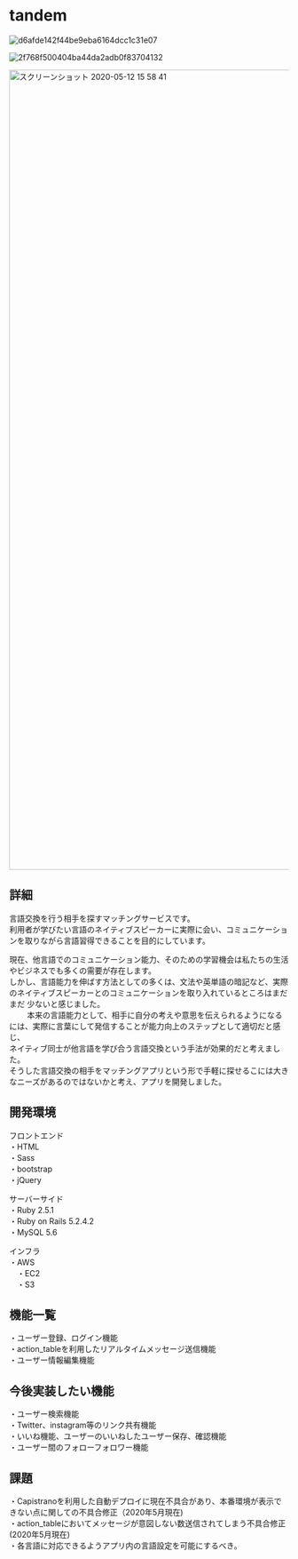 # tandem

![d6afde142f44be9eba6164dcc1c31e07](https://user-images.githubusercontent.com/61679701/81255023-8ecc3400-9067-11ea-94c7-a309f9af1cb5.gif)

![2f768f500404ba44da2adb0f83704132](https://user-images.githubusercontent.com/61679701/81255224-1b76f200-9068-11ea-8978-2773eb65662f.gif)

<img width="1440" alt="スクリーンショット 2020-05-12 15 58 41" src="https://user-images.githubusercontent.com/61679701/82295322-90441780-99ea-11ea-9483-76046429ab8f.png">

## 詳細
言語交換を行う相手を探すマッチングサービスです。<br>
利用者が学びたい言語のネイティブスピーカーに実際に会い、コミュニケーションを取りながら言語習得できることを目的にしています。<br>

現在、他言語でのコミュニケーション能力、そのための学習機会は私たちの生活やビジネスでも多くの需要が存在します。<br>
しかし、言語能力を伸ばす方法としての多くは、文法や英単語の暗記など、実際のネイティブスピーカーとのコミュニケーションを取り入れているところはまだまだ
少ないと感じました。<br>
　　
本来の言語能力として、相手に自分の考えや意思を伝えられるようになるには、実際に言葉にして発信することが能力向上のステップとして適切だと感じ、<br>
ネイティブ同士が他言語を学び合う言語交換という手法が効果的だと考えました。<br>
そうした言語交換の相手をマッチングアプリという形で手軽に探せるこには大きなニーズがあるのではないかと考え、アプリを開発しました。<br>




## 開発環境
フロントエンド<br>
・HTML<br>
・Sass<br>
・bootstrap<br>
・jQuery<br>

サーバーサイド<br>
・Ruby 2.5.1<br>
・Ruby on Rails 5.2.4.2<br>
・MySQL 5.6<br>

インフラ<br>
・AWS<br>
　・EC2<br>
　・S3<br>
 
 ## 機能一覧
 ・ユーザー登録、ログイン機能<br>
 ・action_tableを利用したリアルタイムメッセージ送信機能<br>
 ・ユーザー情報編集機能<br>
 
 ## 今後実装したい機能
 ・ユーザー検索機能<br>
 ・Twitter、instagram等のリンク共有機能<br>
 ・いいね機能、ユーザーのいいねしたユーザー保存、確認機能<br>
 ・ユーザー間のフォローフォロワー機能<br>
 
 ## 課題
 ・Capistranoを利用した自動デプロイに現在不具合があり、本番環境が表示できない点に関しての不具合修正（2020年5月現在)<br>
 ・action_tableにおいてメッセージが意図しない数送信されてしまう不具合修正(2020年5月現在)<br>
 ・各言語に対応できるようアプリ内の言語設定を可能にするべき。
 
 
 
